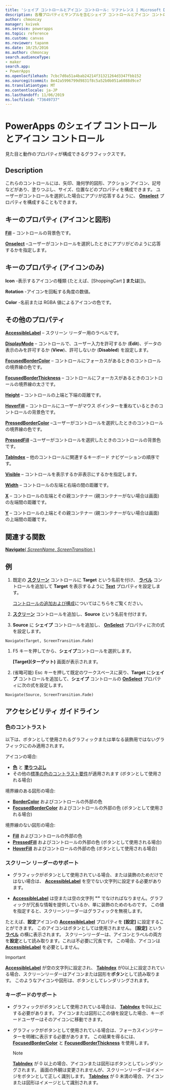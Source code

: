 ```yaml
---
title: 'シェイプ コントロールとアイコン コントロール: リファレンス | Microsoft Docs'
description: 各種プロパティとサンプルを含むシェイプ コントロールとアイコン コントロールに関する情報
author: chmoncay
manager: kvivek
ms.service: powerapps
ms.topic: reference
ms.custom: canvas
ms.reviewer: tapanm
ms.date: 10/25/2016
ms.author: chmoncay
search.audienceType:
- maker
search.app:
- PowerApps
ms.openlocfilehash: 7cbc7d0a51a4bab24214f31321264d3347fbb152
ms.sourcegitcommit: 8e42a5996799d9831f8c5a52b0b051a6088d9ce7
ms.translationtype: MT
ms.contentlocale: ja-JP
ms.lasthandoff: 11/06/2019
ms.locfileid: "73649737"
---
```

# <a name="shape-controls-and-icon-controls-in-powerapps"></a>PowerApps のシェイプ コントロールとアイコン コントロール
見た目と動作のプロパティが構成できるグラフィックスです。

## <a name="description"></a>Description
これらのコントロールには、矢印、幾何学的図形、アクション アイコン、記号などがあり、塗りつぶし、サイズ、位置などのプロパティを構成できます。 ユーザーがコントロールを選択した場合にアプリが応答するように、 **[Onselect](properties-core.md)** プロパティを構成することもできます。

## <a name="key-properties-icons-and-shapes"></a>キーのプロパティ (アイコンと図形)
**[Fill](properties-color-border.md)** – コントロールの背景色です。

**[Onselect](properties-core.md)** –ユーザーがコントロールを選択したときにアプリがどのように応答するかを指定します。

## <a name="key-properties-icons-only"></a>キーのプロパティ (アイコンのみ)

**Icon** -表示するアイコンの種類 (たとえば、[ShoppingCart **] または**[])。 

**Rotation** -アイコンを回転する角度の数値。 

**Color** -名前または RGBA 値によるアイコンの色です。

## <a name="additional-properties"></a>その他のプロパティ
**[AccessibleLabel](properties-accessibility.md)** – スクリーン リーダー用のラベルです。

**[DisplayMode](properties-core.md)** – コントロールで、ユーザー入力を許可するか (**Edit**)、データの表示のみを許可するか (**View**)、許可しないか (**Disabled**) を設定します。

**[FocusedBorderColor](properties-color-border.md)** – コントロールにフォーカスがあるときのコントロールの境界線の色です。

**[FocusedBorderThickness](properties-color-border.md)** – コントロールにフォーカスがあるときのコントロールの境界線の太さです。

**[Height](properties-size-location.md)** – コントロールの上端と下端の距離です。

**[HoverFill](properties-color-border.md)** – コントロールにユーザーがマウス ポインターを重ねているときのコントロールの背景色です。

**[PressedBorderColor](properties-color-border.md)** –ユーザーがコントロールを選択したときのコントロールの境界線の色です。

**[PressedFill](properties-color-border.md)** –ユーザーがコントロールを選択したときのコントロールの背景色です。

**[TabIndex](properties-accessibility.md)** – 他のコントロールに関連するキーボード ナビゲーションの順序です。

**[Visible](properties-core.md)** – コントロールを表示するか非表示にするかを指定します。

**[Width](properties-size-location.md)** – コントロールの左端と右端の間の距離です。

**[X](properties-size-location.md)** – コントロールの左端とその親コンテナー (親コンテナーがない場合は画面) の左端間の距離です。

**[Y](properties-size-location.md)** – コントロールの上端とその親コンテナー (親コンテナーがない場合は画面) の上端間の距離です。

## <a name="related-functions"></a>関連する関数

[**Navigate**( *ScreenName*, *ScreenTransition* )](../functions/function-navigate.md)

## <a name="example"></a>例

1. 既定の **[スクリーン](control-screen.md)** コントロールに **Target** という名前を付け、 **[ラベル](control-text-box.md)** コントロールを追加して **Target** を表示するように **[Text](properties-core.md)** プロパティを設定します。

    [コントロールの追加および構成](../add-configure-controls.md)についてはこちらをご覧ください。

1. **[スクリーン](control-screen.md)** コントロールを追加し、**Source** という名前を付けます。

1. **Source** に **シェイプ** コントロールを追加し、 **[OnSelect](properties-core.md)** プロパティに次の式を設定します。

  `Navigate(Target, ScreenTransition.Fade)`
  
1. F5 キーを押してから、**シェイプ**コントロールを選択します。

    **[Target]\(ターゲット)** 画面が表示されます。

1. (省略可能) Esc キーを押して既定のワークスペースに戻り、**Target** に**シェイプ** コントロールを追加して、**シェイプ** コントロールの **[OnSelect](properties-core.md)** プロパティに次の式を設定します。

  `Navigate(Source, ScreenTransition.Fade)`

## <a name="accessibility-guidelines"></a>アクセシビリティ ガイドライン

### <a name="color-contrast"></a>色のコントラスト

以下は、ボタンとして使用されるグラフィックまたは単なる装飾用ではないグラフィックにのみ適用されます。

アイコンの場合:
- **[色](properties-color-border.md)** と **[塗りつぶし](properties-color-border.md)**
- その他の[標準の色のコントラスト要件](../accessible-apps-color.md)が適用されます (ボタンとして使用される場合)

境界線のある図形の場合:
- **[BorderColor](properties-color-border.md)** およびコントロールの外部の色
- **[FocusedBorderColor](properties-color-border.md)** およびコントロールの外部の色 (ボタンとして使用される場合)

境界線のない図形の場合:
- **[Fill](properties-color-border.md)** およびコントロールの外部の色
- **[PressedFill](properties-color-border.md)** およびコントロールの外部の色 (ボタンとして使用される場合)
- **[HoverFill](properties-color-border.md)** およびコントロールの外部の色 (ボタンとして使用される場合)

### <a name="screen-reader-support"></a>スクリーン リーダーのサポート
- グラフィックがボタンとして使用されている場合、または装飾のためだけではない場合は、 **[AccessibleLabel](properties-accessibility.md)** を空でない文字列に設定する必要があります。

- **[AccessibleLabel](properties-accessibility.md)** は空または空の文字列 **""** でなければなりません。グラフィックが冗長な情報を提供しているか、単に装飾のためのものです。 この値を指定すると、スクリーンリーダーはグラフィックを無視します。

たとえば、**設定**アイコンの **[AccessibleLabel](properties-accessibility.md)** プロパティを **[設定]** に設定することができます。 このアイコンはボタンとしては使用されません。 **[設定]** という **[ラベル](control-text-box.md)** の横に表示されます。 スクリーンリーダーは、アイコンとラベルの両方を**設定**として読み取ります。これは不必要に冗長です。 この場合、アイコンは **[AccessibleLabel](properties-accessibility.md)** を必要としません。

> [!IMPORTANT]
> **[AccessibleLabel](properties-accessibility.md)** が空の文字列に設定され、 **[TabIndex](properties-accessibility.md)** が0以上に設定されている場合、スクリーンリーダーはアイコンまたは図形を**ボタン**として読み取ります。 このようなアイコンや図形は、ボタンとしてレンダリングされます。 

### <a name="keyboard-support"></a>キーボードのサポート
- グラフィックがボタンとして使用されている場合は、 **[TabIndex](properties-accessibility.md)** を0以上にする必要があります。 アイコンまたは図形にこの値を設定した場合、キーボードユーザーはそのアイコンに移動できます。

- グラフィックがボタンとして使用されている場合は、フォーカスインジケーターを明確に表示する必要があります。 この結果を得るには、 **[FocusedBorderColor](properties-color-border.md)** と **[FocusedBorderThickness](properties-color-border.md)** を使用します。

    > [!NOTE]
    > **[TabIndex](properties-accessibility.md)** が 0 以上の場合、アイコンまたは図形はボタンとしてレンダリングされます。 画面の外観は変更されませんが、スクリーンリーダーはイメージをボタンとして正しく識別します。 **[TabIndex](properties-accessibility.md)** が 0 未満の場合、アイコンまたは図形はイメージとして識別されます。
